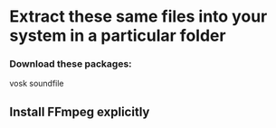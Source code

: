 # Extract these same files into your system in a particular folder

### Download these packages:
vosk
soundfile

## Install FFmpeg explicitly

